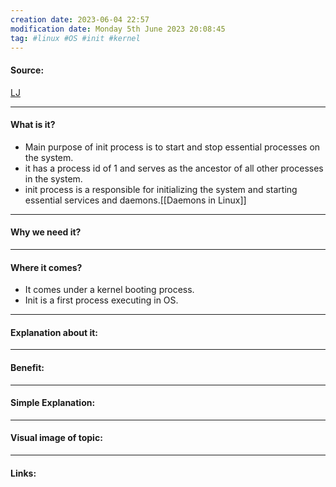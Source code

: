```yaml
---
creation date: 2023-06-04 22:57
modification date: Monday 5th June 2023 20:08:45
tag: #linux #OS #init #kernel
---
```


#### Source:
[LJ](https://linuxjourney.com/lesson/sysv-overview)

-----------------------------------------------------
#### What is it?

* Main purpose of init process is to start and stop essential processes on the system.
* it has a process id of 1 and serves as the ancestor of all other processes in the system.
* init process is a responsible for initializing the system and starting essential services and daemons.[[Daemons in Linux]]
-----------------------------------------------------
#### Why we need it?


-----------------------------------------------------
#### Where it comes?

* It comes under a kernel booting process.
* Init is a first process executing in OS.
-----------------------------------------------------
#### Explanation about it:


-----------------------------------------------------
#### Benefit:


-----------------------------------------------------
#### Simple Explanation:


-----------------------------------------------------
#### Visual image of topic:


-----------------------------------------------------

#### Links: